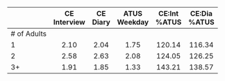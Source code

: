 
|                      | CE<br>Interview |  CE<br>Diary | ATUS<br>Weekday | CE:Int<br>%ATUS | CE:Dia<br>%ATUS |
| -------------------- | :----------: | :----------: | :----------: | :----------: | :----------: |
| # of Adults          |              |              |              |              |              |
| 1                    |         2.10 |         2.04 |         1.75 |       120.14 |       116.34 |
| 2                    |         2.58 |         2.63 |         2.08 |       124.05 |       126.25 |
| 3+                   |         1.91 |         1.85 |         1.33 |       143.21 |       138.57 |

